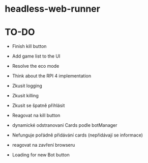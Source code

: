 # headless-web-runner

# TO-DO
- Finish kill button
- Add game list to the UI
- Resolve the eco mode
- Think about the RPI 4 implementation

- Zkusit logging
- Zkusit killing
- Zkusit se špatně přihlásit
- Reagovat na kill button
- dynamické odstranovani Cards podle botManager
- Nefunguje pořádně přidávání cards (nepřidávají se informace)
- reagovat na zavření browseru
- Loading for new Bot button
